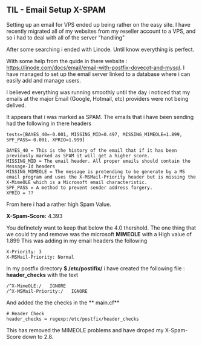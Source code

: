 ##  TIL - Email Setup X-SPAM
Setting up an email for VPS ended up being rather on the easy site.
I have recently migrated all of my websites from my reseller account to a VPS, and so i had to deal with all of the server "handling"

After some searching i ended with Linode. Until know everything is perfect.

With some help from the quide in there website : https://linode.com/docs/email/email-with-postfix-dovecot-and-mysql.
I have managed to set up the email server linked to a database where i can easily add and manage users.

I believed everything was running smoothly until the day i noticed that my emails at the major Email (Google, Hotmail, etc) providers were not being delived.

It appears that i was marked as SPAM.
The emails that i have been sending had the following in there headers
```
tests=[BAYES_40=-0.001, MISSING_MID=0.497, MISSING_MIMEOLE=1.899, SPF_PASS=-0.001, XPRIO=1.999]
```
```
BAYES_40 = This is the history of the email that if it has been previously marked as SPAM it will get a higher score.
MISSING_MID = The email header. All proper emails should contain the Message-Id headers
MISSING_MIMEOLE = The message is pretending to be generate by a MS email program and uses the X-MSMail-Priority header but is missing the X-MimeOLE which is a Microsoft email characteristic.
SPF_PASS = A method to prevent sender address forgery.
XPRIO = ??
```

From here i had a rather high Spam Value.

**X-Spam-Score:** 4.393

You definetely want to keep that below the 4.0 thershold.
The one thing that we could try and remove was the microsoft **MIMEOLE** with a High value of 1.899
This was adding in my email headers the following 
```
X-Priority: 3
X-MSMail-Priority: Normal
```


In my postfix directory **$ /etc/postifix/**
i have created the following file : **header_checks**
with the text 
```
/^X-MimeOLE:/   IGNORE
/^X-MSMail-Priority:/   IGNORE
```

And added the the checks in the ** main.cf**
```
# Header Check
header_checks = regexp:/etc/postfix/header_checks
```

This has removed the MIMEOLE problems and have droped my X-Spam-Score down to 2.8.
